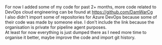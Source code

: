 For now I added some of my code for past 2+ months, more code related to DevOps cloud engineering can be found at https://github.com/DamWarCg <br/>
I also didn't import some of repositories for Azure DevOps because some of their code was made by someone else. I don't include the link because the organisation is private for pipeline agent purposes.<br/>
At least for now everything is just dumped there as I need more time to organise it better, maybe improve the code and import git history.<br/>
